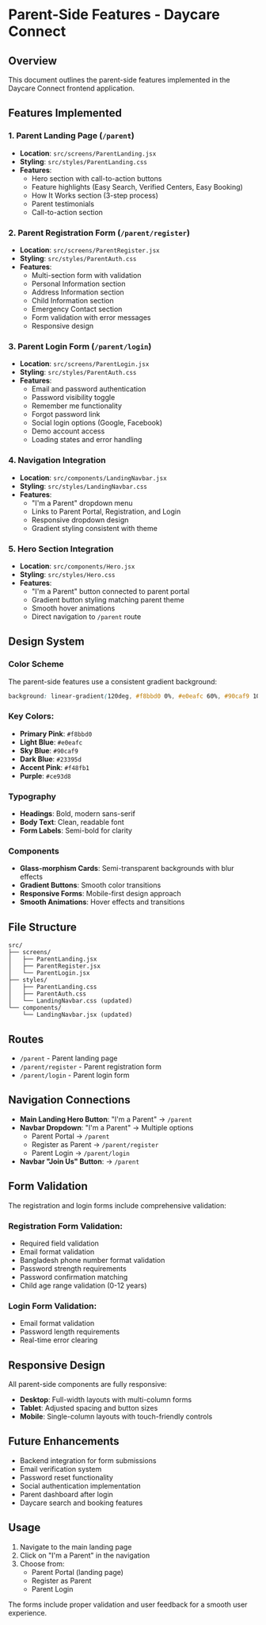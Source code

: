 # Parent-Side Features - Daycare Connect

## Overview

This document outlines the parent-side features implemented in the Daycare Connect frontend application.

## Features Implemented

### 1. Parent Landing Page (`/parent`)

- **Location**: `src/screens/ParentLanding.jsx`
- **Styling**: `src/styles/ParentLanding.css`
- **Features**:
  - Hero section with call-to-action buttons
  - Feature highlights (Easy Search, Verified Centers, Easy Booking)
  - How It Works section (3-step process)
  - Parent testimonials
  - Call-to-action section

### 2. Parent Registration Form (`/parent/register`)

- **Location**: `src/screens/ParentRegister.jsx`
- **Styling**: `src/styles/ParentAuth.css`
- **Features**:
  - Multi-section form with validation
  - Personal Information section
  - Address Information section
  - Child Information section
  - Emergency Contact section
  - Form validation with error messages
  - Responsive design

### 3. Parent Login Form (`/parent/login`)

- **Location**: `src/screens/ParentLogin.jsx`
- **Styling**: `src/styles/ParentAuth.css`
- **Features**:
  - Email and password authentication
  - Password visibility toggle
  - Remember me functionality
  - Forgot password link
  - Social login options (Google, Facebook)
  - Demo account access
  - Loading states and error handling

### 4. Navigation Integration

- **Location**: `src/components/LandingNavbar.jsx`
- **Styling**: `src/styles/LandingNavbar.css`
- **Features**:
  - "I'm a Parent" dropdown menu
  - Links to Parent Portal, Registration, and Login
  - Responsive dropdown design
  - Gradient styling consistent with theme

### 5. Hero Section Integration

- **Location**: `src/components/Hero.jsx`
- **Styling**: `src/styles/Hero.css`
- **Features**:
  - "I'm a Parent" button connected to parent portal
  - Gradient button styling matching parent theme
  - Smooth hover animations
  - Direct navigation to `/parent` route

## Design System

### Color Scheme

The parent-side features use a consistent gradient background:

```css
background: linear-gradient(120deg, #f8bbd0 0%, #e0eafc 60%, #90caf9 100%);
```

### Key Colors:

- **Primary Pink**: `#f8bbd0`
- **Light Blue**: `#e0eafc`
- **Sky Blue**: `#90caf9`
- **Dark Blue**: `#23395d`
- **Accent Pink**: `#f48fb1`
- **Purple**: `#ce93d8`

### Typography

- **Headings**: Bold, modern sans-serif
- **Body Text**: Clean, readable font
- **Form Labels**: Semi-bold for clarity

### Components

- **Glass-morphism Cards**: Semi-transparent backgrounds with blur effects
- **Gradient Buttons**: Smooth color transitions
- **Responsive Forms**: Mobile-first design approach
- **Smooth Animations**: Hover effects and transitions

## File Structure

```
src/
├── screens/
│   ├── ParentLanding.jsx
│   ├── ParentRegister.jsx
│   └── ParentLogin.jsx
├── styles/
│   ├── ParentLanding.css
│   ├── ParentAuth.css
│   └── LandingNavbar.css (updated)
└── components/
    └── LandingNavbar.jsx (updated)
```

## Routes

- `/parent` - Parent landing page
- `/parent/register` - Parent registration form
- `/parent/login` - Parent login form

## Navigation Connections

- **Main Landing Hero Button**: "I'm a Parent" → `/parent`
- **Navbar Dropdown**: "I'm a Parent" → Multiple options
  - Parent Portal → `/parent`
  - Register as Parent → `/parent/register`
  - Parent Login → `/parent/login`
- **Navbar "Join Us" Button**: → `/parent`

## Form Validation

The registration and login forms include comprehensive validation:

### Registration Form Validation:

- Required field validation
- Email format validation
- Bangladesh phone number format validation
- Password strength requirements
- Password confirmation matching
- Child age range validation (0-12 years)

### Login Form Validation:

- Email format validation
- Password length requirements
- Real-time error clearing

## Responsive Design

All parent-side components are fully responsive:

- **Desktop**: Full-width layouts with multi-column forms
- **Tablet**: Adjusted spacing and button sizes
- **Mobile**: Single-column layouts with touch-friendly controls

## Future Enhancements

- Backend integration for form submissions
- Email verification system
- Password reset functionality
- Social authentication implementation
- Parent dashboard after login
- Daycare search and booking features

## Usage

1. Navigate to the main landing page
2. Click on "I'm a Parent" in the navigation
3. Choose from:
   - Parent Portal (landing page)
   - Register as Parent
   - Parent Login

The forms include proper validation and user feedback for a smooth user experience.
